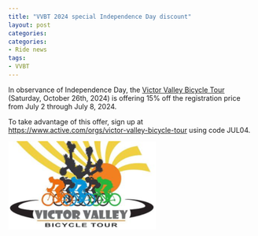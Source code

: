 ```yaml
---
title: "VVBT 2024 special Independence Day discount"
layout: post
categories:
categories:
- Ride news
tags:
- VVBT
---
```


In observance of Independence Day, the [Victor Valley Bicycle Tour](http://victorvalleybicycletour.com) (Saturday, October 26th, 2024) is offering 15% off the registration price from July 2 through July 8, 2024.

To take advantage of this offer, sign up at <https://www.active.com/orgs/victor-valley-bicycle-tour> using code JUL04.

[![Victor Valley Bicycle Tour](/assets/img/2024/vvbt.png "Victor Valley Bicycle Tour")](https://www.active.com/orgs/victor-valley-bicycle-tour)

